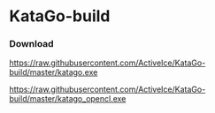 # KataGo-build

### Download

https://raw.githubusercontent.com/ActiveIce/KataGo-build/master/katago.exe

https://raw.githubusercontent.com/ActiveIce/KataGo-build/master/katago_opencl.exe
